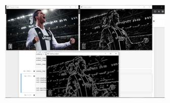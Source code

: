

<img src="https://github.com/Godson-Thomas/Edge_Detection/blob/master/Canny/Output.JPG" width="700">
